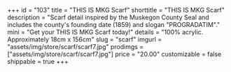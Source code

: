 +++
id = "103"
title = "THIS IS MKG Scarf"
shorttitle = "THIS IS MKG Scarf"
description = "Scarf detail inspired by the Muskegon County Seal and includes the county's founding date (1859) and slogan \"PROGRADATIM\"."
mini = "Get your THIS IS MKG Scarf today!"
details = "100% acrylic. Approximately 18cm x 156cm"
slug = "scarf"
imgurl = "assets/img/store/scarf/scarf7.jpg"
prodimgs = ["assets/img/store/scarf/scarf7.jpg"]
price = "20.00"
customizable = false
shippable = true
+++
